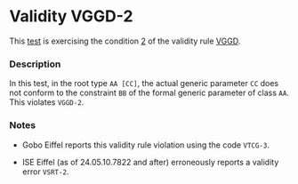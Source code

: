 # Validity VGGD-2

This [test](.) is exercising the condition [2](../Readme.md) of the validity rule [VGGD](../../vggd/Readme.md).

### Description

In this test, in the root type `AA [CC]`, the actual generic parameter `CC` does not conform to the constraint `BB` of the formal generic parameter of class `AA`. This violates `VGGD-2`.

### Notes

* Gobo Eiffel reports this validity rule violation using the code `VTCG-3`.

* ISE Eiffel (as of 24.05.10.7822 and after) erroneously reports a validity error `VSRT-2`.
